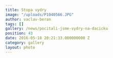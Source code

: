 ```yaml
---
title: Stopa vydry
image: "/uploads/P1040566.JPG"
author: vaclav-beran
tags: []
gallery: /news/pocitali-jsme-vydry-na-dacicku
position: 43
date: 2016-05-18 20:21:33.000000000 Z
category: gallery
layout: photo
---
```

